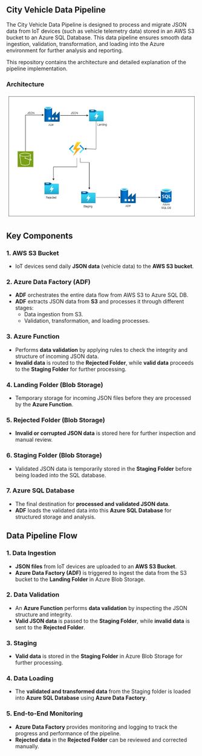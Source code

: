 ## City Vehicle Data Pipeline

The City Vehicle Data Pipeline is designed to process and migrate JSON data from IoT devices (such as vehicle telemetry data) stored in an AWS S3 bucket to an Azure SQL Database. This data pipeline ensures smooth data ingestion, validation, transformation, and loading into the Azure environment for further analysis and reporting.

This repository contains the architecture and detailed explanation of the pipeline implementation.

### Architecture
![diagram](https://github.com/aadhil96/Azure_City_Vehicle_Data_Pipeline/blob/e00e71e3151aab8208c667949b3040311b3b6710/Azure_Data_Eng.jpg)


## Key Components

### 1. AWS S3 Bucket
- IoT devices send daily **JSON data** (vehicle data) to the **AWS S3 bucket**.

### 2. Azure Data Factory (ADF)
- **ADF** orchestrates the entire data flow from AWS S3 to Azure SQL DB.
- **ADF** extracts JSON data from **S3** and processes it through different stages:
  - Data ingestion from S3.
  - Validation, transformation, and loading processes.

### 3. Azure Function
- Performs **data validation** by applying rules to check the integrity and structure of incoming JSON data.
- **Invalid data** is routed to the **Rejected Folder**, while **valid data** proceeds to the **Staging Folder** for further processing.

### 4. Landing Folder (Blob Storage)
- Temporary storage for incoming JSON files before they are processed by the **Azure Function**.

### 5. Rejected Folder (Blob Storage)
- **Invalid or corrupted JSON data** is stored here for further inspection and manual review.

### 6. Staging Folder (Blob Storage)
- Validated JSON data is temporarily stored in the **Staging Folder** before being loaded into the SQL database.

### 7. Azure SQL Database
- The final destination for **processed and validated JSON data**.
- **ADF** loads the validated data into this **Azure SQL Database** for structured storage and analysis.

## Data Pipeline Flow

### 1. Data Ingestion
- **JSON files** from IoT devices are uploaded to an **AWS S3 Bucket**.
- **Azure Data Factory (ADF)** is triggered to ingest the data from the S3 bucket to the **Landing Folder** in Azure Blob Storage.

### 2. Data Validation
- An **Azure Function** performs **data validation** by inspecting the JSON structure and integrity.
- **Valid JSON data** is passed to the **Staging Folder**, while **invalid data** is sent to the **Rejected Folder**.

### 3. Staging
- **Valid data** is stored in the **Staging Folder** in Azure Blob Storage for further processing.

### 4. Data Loading
- The **validated and transformed data** from the Staging folder is loaded into **Azure SQL Database** using **Azure Data Factory**.

### 5. End-to-End Monitoring
- **Azure Data Factory** provides monitoring and logging to track the progress and performance of the pipeline.
- **Rejected data** in the **Rejected Folder** can be reviewed and corrected manually.

